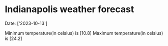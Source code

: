# Indianapolis weather forecast 
Date: ['2023-10-13'] 

Minimum temperature(in celsius) is [10.8] 
Maximum temperature(in celsius) is [24.2]